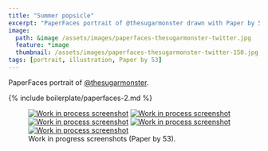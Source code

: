 ```yaml
---
title: "Summer popsicle"
excerpt: "PaperFaces portrait of @thesugarmonster drawn with Paper by 53 on an iPad."
image: 
  path: &image /assets/images/paperfaces-thesugarmonster-twitter.jpg 
  feature: *image
  thumbnail: /assets/images/paperfaces-thesugarmonster-twitter-150.jpg
tags: [portrait, illustration, Paper by 53]
---
```


PaperFaces portrait of [@thesugarmonster](http://twitter.com/thesugarmonster).

{% include boilerplate/paperfaces-2.md %}

<figure class="half">
	<a href="/assets/images/paperfaces-thesugarmonster-process-1-lg.jpg"><img src="/assets/images/paperfaces-thesugarmonster-process-1-600.jpg" alt="Work in process screenshot"></a>
	<a href="/assets/images/paperfaces-thesugarmonster-process-2-lg.jpg"><img src="/assets/images/paperfaces-thesugarmonster-process-2-600.jpg" alt="Work in process screenshot"></a>
	<a href="/assets/images/paperfaces-thesugarmonster-process-3-lg.jpg"><img src="/assets/images/paperfaces-thesugarmonster-process-3-600.jpg" alt="Work in process screenshot"></a>
	<a href="/assets/images/paperfaces-thesugarmonster-process-4-lg.jpg"><img src="/assets/images/paperfaces-thesugarmonster-process-4-600.jpg" alt="Work in process screenshot"></a>
	<a href="/assets/images/paperfaces-thesugarmonster-process-5-lg.jpg"><img src="/assets/images/paperfaces-thesugarmonster-process-5-600.jpg" alt="Work in process screenshot"></a>
	<figcaption>Work in progress screenshots (Paper by 53).</figcaption>
</figure>
